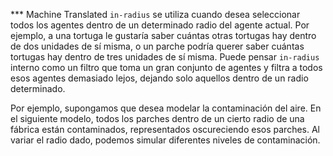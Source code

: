 ﻿*** Machine Translated
`in-radius` se utiliza cuando desea seleccionar todos los agentes dentro de un determinado radio del agente actual. Por ejemplo, a una tortuga le gustaría saber cuántas otras tortugas hay dentro de dos unidades de sí misma, o un parche podría querer saber cuántas tortugas hay dentro de tres unidades de sí misma. Puede pensar `in-radius` interno como un filtro que toma un gran conjunto de agentes y filtra a todos esos agentes demasiado lejos, dejando solo aquellos dentro de un radio determinado.

Por ejemplo, supongamos que desea modelar la contaminación del aire. En el siguiente modelo, todos los parches dentro de un cierto radio de una fábrica están contaminados, representados oscureciendo esos parches. Al variar el radio dado, podemos simular diferentes niveles de contaminación.
